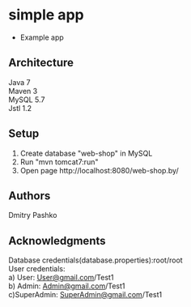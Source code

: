 # simple app

- Example app 

## Architecture

Java 7<br />
Maven 3<br />
MySQL 5.7<br />
Jstl 1.2

## Setup

1. Create database "web-shop" in MySQL
2. Run "mvn tomcat7:run"
3. Open page http://localhost:8080/web-shop.by/

## Authors

Dmitry Pashko

## Acknowledgments
Database credentials(database.properties):root/root<br />
User credentials: <br />
    a) User: User@gmail.com/Test1<br />
    b) Admin: Admin@gmail.com/Test1<br />
    c)SuperAdmin: SuperAdmin@gmail.com/Test1<br />